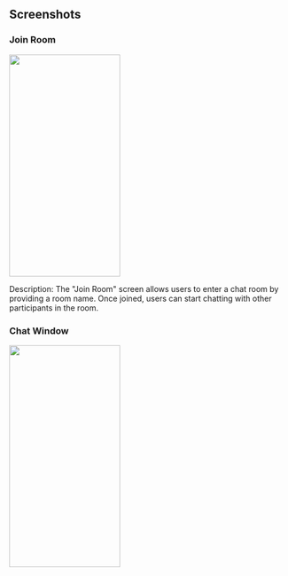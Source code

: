 ## Screenshots

### Join Room
<img src="https://github.com/gayathrisalian01/chat-app/assets/141249949/d21ec73f-ac63-4df8-81f0-2d513484e523" width="200" height="400">

Description: The "Join Room" screen allows users to enter a chat room by providing a room name. Once joined, users can start chatting with other participants in the room.

### Chat Window
<img src="https://github.com/gayathrisalian01/chat-app/assets/141249949/de73fcf7-74e9-4838-bac4-74896d96897b" width="200" height="400">

